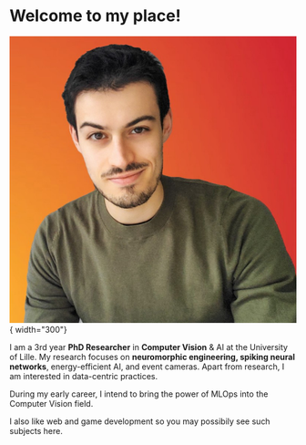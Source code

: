 # Welcome to my place!

![My face](prof_pic.jpeg){ width="300"}

I am a 3rd year **PhD Researcher** in **Computer Vision** & AI at the University of Lille. My research focuses on **neuromorphic engineering, spiking neural networks**, energy-efficient AI, and event cameras. Apart from research, I am interested in data-centric practices.

During my early career, I intend to bring the power of MLOps into the Computer Vision field.

I also like web and game development so you may possibily see such subjects here.
